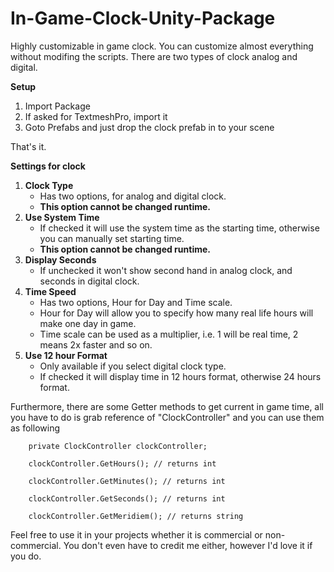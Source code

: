 # In-Game-Clock-Unity-Package
Highly customizable in game clock. You can customize almost everything without modifing the scripts.
There are two types of clock analog and digital.

<B>Setup</B>
<OL>
  <li>Import Package</li>
  <li>If asked for TextmeshPro, import it</li>
  <li>Goto Prefabs and just drop the clock prefab in to your scene</li>
</OL>
  That's it.

<B>Settings for clock</B>

<OL>
  <li><B>Clock Type</B>
  <UL>
    <li>Has two options, for analog and digital clock.</li>
    <li><B>This option cannot be changed runtime.</B></li>
  </UL>
  <li><B>Use System Time</B>
    <UL>
    <li>If checked it will use the system time as the starting time, otherwise you can manually set starting time.</li>
    <li><B>This option cannot be changed runtime.</B></li>
  </UL>
  <li><B>Display Seconds</B>
    <UL>
    <li>If unchecked it won't show second hand in analog clock, and seconds in digital clock.</li>    
  </UL>
  <li><B>Time Speed</B>
  <UL>
    <li>Has two options, Hour for Day and Time scale.</li>
    <li>Hour for Day will allow you to specify how many real life hours will make one day in game.</li>
    <li>Time scale can be used as a multiplier, i.e. 1 will be real time, 2 means 2x faster and so on.</li>
  </UL>
  <li><B>Use 12 hour Format</B>
  
  <UL>
    <li>Only available if you select digital clock type.</li>
    <li>If checked it will display time in 12 hours format, otherwise 24 hours format.</li>    
  </UL>
</OL>

Furthermore, there are some Getter methods to get current in game time, all you have to do is grab reference of "ClockController" and you can use them as following

        private ClockController clockController;

        clockController.GetHours(); // returns int

        clockController.GetMinutes(); // returns int

        clockController.GetSeconds(); // returns int

        clockController.GetMeridiem(); // returns string
        
  Feel free to use it in your projects whether it is commercial or non-commercial. You don't even have to credit me either, however I'd love it if you do.
